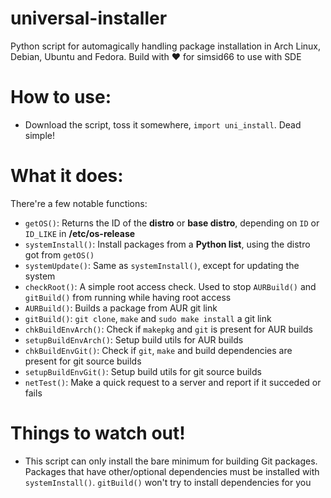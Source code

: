 # universal-installer
Python script for automagically handling package installation in Arch Linux, Debian, Ubuntu and Fedora. Build with ❤️ for simsid66 to use with SDE

# How to use:

- Download the script, toss it somewhere, `import uni_install`. Dead simple!

# What it does:

There're a few notable functions:
- `getOS()`: Returns the ID of the **distro** or **base distro**, depending on `ID` or `ID_LIKE` in **/etc/os-release**
- `systemInstall()`: Install packages from a **Python list**, using the distro got from `getOS()`
- `systemUpdate()`: Same as `systemInstall()`, except for updating the system
- `checkRoot()`: A simple root access check. Used to stop `AURBuild()` and `gitBuild()` from running while having root access
- `AURBuild()`: Builds a package from AUR git link
- `gitBuild()`: `git clone`, `make` and `sudo make install` a git link
- `chkBuildEnvArch()`: Check if `makepkg` and `git` is present for AUR builds
- `setupBuildEnvArch()`: Setup build utils for AUR builds
- `chkBuildEnvGit()`: Check if `git`, `make` and build dependencies are present for git source builds
- `setupBuildEnvGit()`: Setup build utils for git source builds
- `netTest()`: Make a quick request to a server and report if it succeded or fails

# Things to watch out!

-  This script can only install the bare minimum for building Git packages. Packages that have other/optional dependencies must be installed with `systemInstall()`. `gitBuild()` won't try to install dependencies for you
